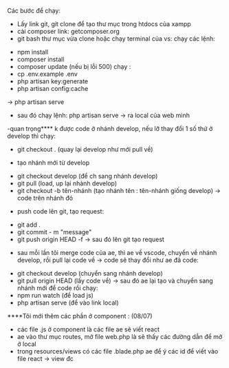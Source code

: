 Các bước để chạy:
- Lấy link git, git clone để tạo thư mục trong htdocs của xampp
- cài composer link: getcomposer.org
- git bash thư mục vừa clone hoặc chạy terminal của vs: chạy các lệnh:
+ npm install
+ composer install
+ composer update
(nếu bị lỗi 500) chạy :
+ cp .env.example .env
+ php artisan key:generate
+ php artisan config:cache

-> php artisan serve
- sau đó chạy lệnh: php artisan serve -> ra local của web mình

-quan trọng**** k được code ở nhánh develop, nếu lỡ thay đổi 1 số thứ ở develop thì chạy:
+ git checkout . (quay lại develop như mới pull về)

- tạo nhánh mới từ develop 
+ git checkout develop (để ch sang nhánh develop)
+ git pull (load, up lại nhành develop)
+ git checkout -b tên-nhánh (tạo nhánh tên : tên-nhánh  giống develop)
-> code trên nhánh đó

- push code lên git, tạo request:
+ git add .
+ git commit - m "message"
+ git push origin HEAD -f
-> sau đó lên git tạo request

- sau mỗi lần tôi merge code của ae, thì ae về vscode, chuyển về nhánh develop, rồi pull lại code về -> code sẽ thay đổi như ae đã code:
+ git checkout develop (chuyển sang nhánh develop)
+ git pull origin HEAD (lấy code về)
-> sau đó ae lại tạo và chuyển sang nhánh mới để code rồi chạy:
+ npm run watch (để load js)
+ php artisan serve (để vào link local)


****Tôi mới thêm các phần ở component : (08/07)
- các file .js ở component là các file ae sẽ viết react
- ae vào thư mục routes, mở file web.php là sẽ thấy các đường dẫn để mở ở local
- trong resources/views có các file .blade.php ae để ý các id để viết vào file react -> view đc
